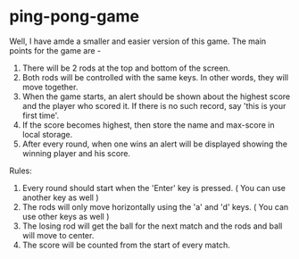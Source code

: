 ﻿# ping-pong-game

Well, I have amde  a smaller and easier version of this game. The main points for the game are -
1. There will be 2 rods at the top and bottom of the screen.
2. Both rods will be controlled with the same keys. In other words, they will move together.
3. When the game starts, an alert should be shown about the highest score and the player who scored it. If there is no such record, say 'this is your first time'.
4. If the score becomes highest, then store the name and max-score in local storage.
5. After every round, when one wins an alert will be displayed showing the winning player and his score.

Rules:
1. Every round should start when the 'Enter' key is pressed. ( You can use another key as well )
2. The rods will only move horizontally using the 'a' and 'd' keys. ( You can use other keys as well )
3. The losing rod will get the ball for the next match and the rods and ball will move to center.
4. The score will be counted from the start of every match.
